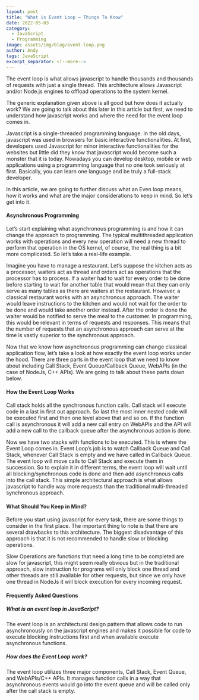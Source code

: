 ```yaml
---
layout: post
title: "What is Event Loop – Things To Know"
date: 2022-05-03
category:
  - JavaScript
  - Programming
image: assets/img/blog/event-loop.png
author: Andy
tags: JavaScript 
excerpt_separator: <!--more-->
---
```

The event loop is what allows javascript to handle thousands and thousands of requests with just a single thread. This architecture allows Javascript and/or Node.js engines to offload operations to the system kernel.

The generic explanation given above is all good but how does it actually work? We are going to talk about this later in this article but first, we need to understand how javascript works and where the need for the event loop comes in.

<!--more-->
Javascript is a single-threaded programming language. In the old days, javascript was used in browsers for basic interactive functionalities. At first, developers used Javascript for minor interactive functionalities for the websites but little did they know that javascript would become such a monster that it is today. Nowadays you can develop desktop, mobile or web applications using a programming language that no one took seriously at first. Basically, you can learn one language and be truly a full-stack developer.

In this article, we are going to further discuss what an Even loop means, how it works and what are the major considerations to keep in mind. So let’s get into it.

#### Asynchronous Programming

Let’s start explaining what asynchronous programming is and how it can change the approach to programming. The typical multithreaded application works with operations and every new operation will need a new thread to perform that operation in the OS kernel, of course, the real thing is a bit more complicated. So let’s take a real-life example.

Imagine you have to manage a restaurant. Let’s suppose the kitchen acts as a processor, waiters act as thread and orders act as operations that the processor has to process. If a waiter had to wait for every order to be done before starting to wait for another table that would mean that they can only serve as many tables as there are waiters at the restaurant. However, a classical restaurant works with an asynchronous approach. The waiter would leave instructions to the kitchen and would not wait for the order to be done and would take another order instead. After the order is done the waiter would be notified to serve the meal to the customer.
In programming, this would be relevant in terms of requests and responses. This means that the number of requests that an asynchronous approach can serve at the time is vastly superior to the synchronous approach.

Now that we know how asynchronous programming can change classical application flow, let’s take a look at how exactly the event loop works under the hood. There are three parts in the event loop that we need to know about including Call Stack, Event Queue/Callback Queue, WebAPIs (in the case of NodeJs, C++ APIs). We are going to talk about these parts down below.

#### How the Event Loop Works

Call stack holds all the synchronous function calls. Call stack will execute code in a last in first out approach. So last the most inner nested code will be executed first and then one level above that and so on. If the function call is asynchronous it will add a new call entry on WebAPIs and the API will add a new call to the callback queue after the asynchronous action is done.

Now we have two stacks with functions to be executed. This is where the Event Loop comes in. Event Loop’s job is to watch Callback Queue and Call Stack, whenever Call Stack is empty and we have called in Callback Queue. The event loop will move calls to Call Stack and execute them in succession.
So to explain it in different terms, the event loop will wait until all blocking/synchronous code is done and then add asynchronous calls into the call stack. This simple architectural approach is what allows javascript to handle way more requests than the traditional multi-threaded synchronous approach.

#### What Should You Keep in Mind?

Before you start using javascript for every task, there are some things to consider in the first place. The important thing to note is that there are several drawbacks to this architecture. The biggest disadvantage of this approach is that it is not recommended to handle slow or blocking operations.

Slow Operations are functions that need a long time to be completed are slow for javascript, this might seem really obvious but in the traditional approach, slow instruction for programs will only block one thread and other threads are still available for other requests, but since we only have one thread in NodeJs it will block execution for every incoming request.

#### Frequently Asked Questions
##### What is an event loop in JavaScript?
The event loop is an architectural design pattern that allows code to run asynchronously on the javascript engines and makes it possible for code to execute blocking instructions first and when available execute asynchronous functions.

##### How does the Event Loop work?
The event loop utilizes three major components, Call Stack, Event Queue, and WebAPIs/C++ APIs. It manages function calls in a way that asynchronous events would go into the event queue and will be called only after the call stack is empty.